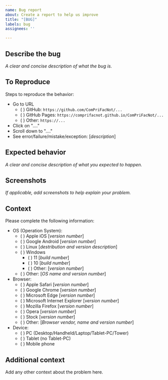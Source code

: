 ```yaml
---
name: Bug report
about: Create a report to help us improve
title: "[BUG]"
labels: bug
assignees: ''

---
```


<!-- 
@author see git history
@version 1.1, 2021-12-07
@since 1.0, 2021-12-06
-->
<!-- Print margin: 100 columns                                                                   -->

## Describe the bug ##

*A clear and concise description of what the bug is.*

## To Reproduce ##

Steps to reproduce the behavior:

- Go to URL
  - ( ) GitHub: `https://github.com/ComPriFacNot/...`
  - ( ) GitHub Pages: `https://comprifacnot.github.io/ComPriFacNot/...`
  - ( ) Other: `https://...`
- Click on "...."
- Scroll down to "...."
- See error/failure/mistake/exception: [*description*]

## Expected behavior ##

*A clear and concise description of what you expected to happen.*

## Screenshots ##

*If applicable, add screenshots to help explain your problem.*

## Context ##

Please complete the following information:

- OS (Operation System):
  - ( ) Apple iOS [*version number*]
  - ( ) Google Android [*version number*]
  - ( ) Linux [*destribution and version description*]
  - ( ) Windows
    - ( ) 11 [*build number*]
    - ( ) 10 [*build number*]
    - ( ) Other: [*version number*]
  - ( ) Other: [*OS name and version number*]
- Browser:
  - ( ) Apple Safari [*version number*]
  - ( ) Google Chrome [*version number*]
  - ( ) Microsoft Edge [*version number*]
  - ( ) Microsoft Internet Explorer  [*version number*]
  - ( ) Mozilla Firefox [*version number*]
  - ( ) Opera [*version number*]
  - ( ) Stock [*version number*]
  - ( ) Other: [*Browser vendor, name and version number*]
- Device:
  - ( ) PC (Desktop/Handheld/Laptop/Tablet-PC/Tower)
  - ( ) Tablet (no Tablet-PC)
  - ( ) Mobile phone

## Additional context ##

Add any other context about the problem here.
